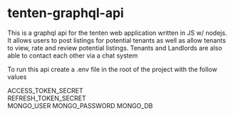 # tenten-graphql-api

This is a graphql api for the tenten web application written in JS w/ nodejs. It allows users to post listings for potential tenants as well as allow tenants to view, rate and review potential listings. Tenants and Landlords are also able to contact each other via a chat system


To run this api create a .env file in the root of the project with the follow values

ACCESS_TOKEN_SECRET    
REFRESH_TOKEN_SECRET    
MONGO_USER 
MONGO_PASSWORD
MONGO_DB

